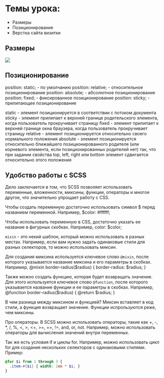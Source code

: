 # Темы урока:
* Размеры 
* Позиционирование
* Верстка сайта визитки


## Размеры

![](https://cdn.hashnode.com/res/hashnode/image/upload/v1626960364359/RITHUchJLk.png)

## Позиционирование

position: static; - по умолчанию
position: relative; - относительное позиционирование
position: absolute; - абсолютное позиционирование
position: fixed; - фиксированное позиционирование
position: sticky; - прилипающее позиционирование


static - элемент позиционируется в соответствии с потоком документа
sticky - элемент прилипает к верхней границе родительского элемента, когда пользователь прокручивает страницу
fixed - элемент прилипает к верхней границе окна браузера, когда пользователь прокручивает страницу
relative - элемент позиционируется относительно своего нормального положения
absolute - элемент позиционируется относительно ближайшего позиционированного родителя (или корневого элемента, если позиционированных родителей нет) так, что при задании свойства top, left, right или bottom элемент сдвигается относительно этого положения


## Удобство работы с SCSS

Дело заключается в том, что SCSS позволяет использовать переменные, вложенности, миксины, функции, операторы и многое другое, что значительно упрощает работу с CSS.

Чтобы создать переменную достаточно использовать символ $ перед названием переменной. Например, $color: #ffffff;

Чтобы использовать переменную в CSS, достаточно указать ее название в фигурных скобках. Например, color: $color;

`mixin` - это некий шаблон, который можно использовать в разных местах. Например, если вам нужно задать одинаковые стили для разных селекторов, то можно использовать миксин.

Для создания миксина используется ключевое слово `@mixin`, после которого указывается название миксина и его параметры в скобках. Например, @mixin border-radius($radius) { border-radius: $radius; }

Также можно создать функцию, которая будет возвращать значение. Для этого используется ключевое слово `@function`, после которого указывается название функции и ее параметры в скобках. Например, @function border-radius($radius) { @return $radius; }

В чем разница между миксином и функцией? Миксин вставляет в код стили, а функция возвращает значение. Функции испрользуются реже, чем миксины.

Про операторы. В SCSS можно использовать операторы, такие как +, -, *, /, %, <, >, <=, >=, ==, !=, and, or, not. Например, можно использовать операторы для вычисления значений внутри переменных.

Так же есть условия if и циклы for. Например, можно использовать цикл for для создания нескольких селекторов с одинаковыми стилями.
Пример: 
```scss
@for $i from 1 through 3 {
  .item-#{$i} { width: 2em * $i; }
}
```